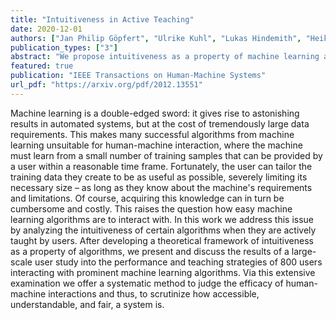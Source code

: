 ```yaml
---
title: "Intuitiveness in Active Teaching"
date: 2020-12-01
authors: ["Jan Philip Göpfert", "Ulrike Kuhl", "Lukas Hindemith", "Heiko Wersing", "Barbara Hammer"]
publication_types: ["3"]
abstract: "We propose intuitiveness as a property of machine learning algorithms, largely impacting how easy it is for users to interact with a given algorithm without any explicit instruction or training."
featured: true
publication: "IEEE Transactions on Human-Machine Systems"
url_pdf: "https://arxiv.org/pdf/2012.13551"
---
```


Machine learning is a double-edged sword: it gives rise to astonishing results in automated systems, but at the cost of tremendously large data requirements. This makes many successful algorithms from machine learning unsuitable for human-machine interaction, where the machine must learn from a small number of training samples that can be provided by a user within a reasonable time frame. Fortunately, the user can tailor the training data they create to be as useful as possible, severely limiting its necessary size – as long as they know about the machine's requirements and limitations. Of course, acquiring this knowledge can in turn be cumbersome and costly. This raises the question how easy machine learning algorithms are to interact with. In this work we address this issue by analyzing the intuitiveness of certain algorithms when they are actively taught by users. After developing a theoretical framework of intuitiveness as a property of algorithms, we present and discuss the results of a large-scale user study into the performance and teaching strategies of 800 users interacting with prominent machine learning algorithms. Via this extensive examination we offer a systematic method to judge the efficacy of human-machine interactions and thus, to scrutinize how accessible, understandable, and fair, a system is.
